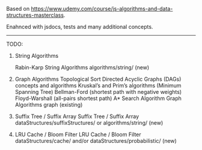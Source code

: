 Based on https://www.udemy.com/course/js-algorithms-and-data-structures-masterclass.

Enahnced with jsdocs, tests and many additional concepts.

---

TODO:

1. String Algorithms

   Rabin-Karp
   String Algorithms algorithms/string/ (new)

2. Graph Algorithms
   Topological Sort
   Directed Acyclic Graphs (DAGs) concepts and algorithms
   Kruskal’s and Prim’s algorithms (Minimum Spanning Tree)
   Bellman-Ford (shortest path with negative weights)
   Floyd-Warshall (all-pairs shortest path)
   A\* Search Algorithm
   Graph Algorithms graph (existing)

3. Suffix Tree / Suffix Array
   Suffix Tree / Suffix Array dataStructures/suffixStructures/ or algorithms/string/ (new)

4. LRU Cache / Bloom Filter
   LRU Cache / Bloom Filter dataStructures/cache/ and/or dataStructures/probabilistic/ (new)
